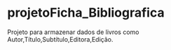 # projetoFicha_Bibliografica
Projeto para armazenar dados de livros como Autor,Título,Subtítulo,Editora,Edição.
